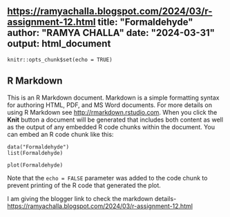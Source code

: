 https://ramyachalla.blogspot.com/2024/03/r-assignment-12.html
title: "Formaldehyde"
author: "RAMYA CHALLA"
date: "2024-03-31"
output: html_document
---
```{r setup, include=FALSE}
knitr::opts_chunk$set(echo = TRUE)
```
## R Markdown
This is an R Markdown document. Markdown is a simple formatting syntax for authoring HTML, PDF, and MS Word documents. For more details on using R Markdown see <http://rmarkdown.rstudio.com>.
When you click the **Knit** button a document will be generated that includes both content as well as the output of any embedded R code chunks within the document. You can embed an R code chunk like this:
```{r}
data("Formaldehyde")
list(Formaldehyde)
``` 
```{r, echo=FALSE}
plot(Formaldehyde)
```
Note that the `echo = FALSE` parameter was added to the code chunk to prevent printing of the R code that generated the plot.


I am giving the blogger link to check the markdown details- https://ramyachalla.blogspot.com/2024/03/r-assignment-12.html
